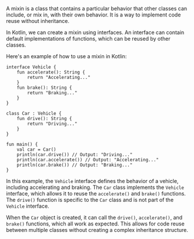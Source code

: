 A mixin is a class that contains a particular behavior that other classes can include, or mix in, with their own behavior. It is a way to implement code reuse without inheritance.

In Kotlin, we can create a mixin using interfaces. An interface can contain default implementations of functions, which can be reused by other classes.

Here's an example of how to use a mixin in Kotlin:

```
interface Vehicle {
    fun accelerate(): String {
        return "Accelerating..."
    }
    fun brake(): String {
        return "Braking..."
    }
}

class Car : Vehicle {
    fun drive(): String {
        return "Driving..."
    }
}

fun main() {
    val car = Car()
    println(car.drive()) // Output: "Driving..."
    println(car.accelerate()) // Output: "Accelerating..."
    println(car.brake()) // Output: "Braking..."
}
```

In this example, the `Vehicle` interface defines the behavior of a vehicle, including accelerating and braking. The `Car` class implements the `Vehicle` interface, which allows it to reuse the `accelerate()` and `brake()` functions. The `drive()` function is specific to the `Car` class and is not part of the `Vehicle` interface.

When the `Car` object is created, it can call the `drive()`, `accelerate()`, and `brake()` functions, which all work as expected. This allows for code reuse between multiple classes without creating a complex inheritance structure.